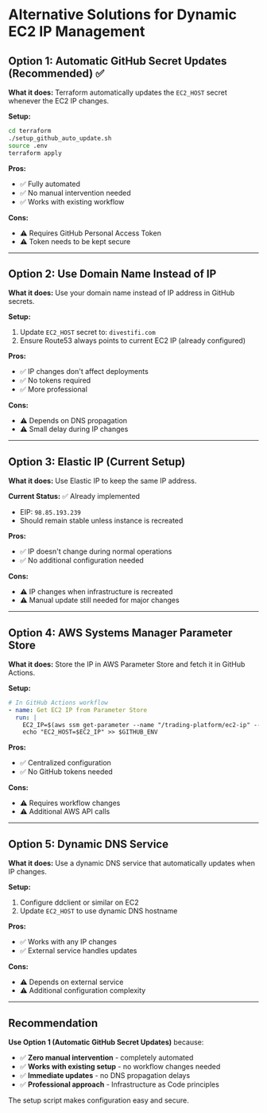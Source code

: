 # Alternative Solutions for Dynamic EC2 IP Management

## Option 1: Automatic GitHub Secret Updates (Recommended) ✅

**What it does:** Terraform automatically updates the `EC2_HOST` secret whenever the EC2 IP changes.

**Setup:**
```bash
cd terraform
./setup_github_auto_update.sh
source .env
terraform apply
```

**Pros:**
- ✅ Fully automated
- ✅ No manual intervention needed
- ✅ Works with existing workflow

**Cons:**
- ⚠️ Requires GitHub Personal Access Token
- ⚠️ Token needs to be kept secure

---

## Option 2: Use Domain Name Instead of IP

**What it does:** Use your domain name instead of IP address in GitHub secrets.

**Setup:**
1. Update `EC2_HOST` secret to: `divestifi.com`
2. Ensure Route53 always points to current EC2 IP (already configured)

**Pros:**
- ✅ IP changes don't affect deployments
- ✅ No tokens required
- ✅ More professional

**Cons:**
- ⚠️ Depends on DNS propagation
- ⚠️ Small delay during IP changes

---

## Option 3: Elastic IP (Current Setup)

**What it does:** Use Elastic IP to keep the same IP address.

**Current Status:** ✅ Already implemented
- EIP: `98.85.193.239`
- Should remain stable unless instance is recreated

**Pros:**
- ✅ IP doesn't change during normal operations
- ✅ No additional configuration needed

**Cons:**
- ⚠️ IP changes when infrastructure is recreated
- ⚠️ Manual update still needed for major changes

---

## Option 4: AWS Systems Manager Parameter Store

**What it does:** Store the IP in AWS Parameter Store and fetch it in GitHub Actions.

**Setup:**
```yaml
# In GitHub Actions workflow
- name: Get EC2 IP from Parameter Store
  run: |
    EC2_IP=$(aws ssm get-parameter --name "/trading-platform/ec2-ip" --query 'Parameter.Value' --output text)
    echo "EC2_HOST=$EC2_IP" >> $GITHUB_ENV
```

**Pros:**
- ✅ Centralized configuration
- ✅ No GitHub tokens needed

**Cons:**
- ⚠️ Requires workflow changes
- ⚠️ Additional AWS API calls

---

## Option 5: Dynamic DNS Service

**What it does:** Use a dynamic DNS service that automatically updates when IP changes.

**Setup:**
1. Configure ddclient or similar on EC2
2. Update `EC2_HOST` to use dynamic DNS hostname

**Pros:**
- ✅ Works with any IP changes
- ✅ External service handles updates

**Cons:**
- ⚠️ Depends on external service
- ⚠️ Additional configuration complexity

---

## Recommendation

**Use Option 1 (Automatic GitHub Secret Updates)** because:
- ✅ **Zero manual intervention** - completely automated
- ✅ **Works with existing setup** - no workflow changes needed
- ✅ **Immediate updates** - no DNS propagation delays
- ✅ **Professional approach** - Infrastructure as Code principles

The setup script makes configuration easy and secure.